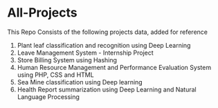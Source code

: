 # All-Projects

This Repo Consists of the following projects data, added for reference

1. Plant leaf classification and recognition using Deep Learning
2. Leave Management System - Internship Project
3. Store Billing System using Hashing
4. Human Resource Management and Performance Evaluation System using PHP, CSS and HTML
5. Sea Mine classification using Deep learning
6. Health Report summarization using Deep Learning and Natural Language Processing
